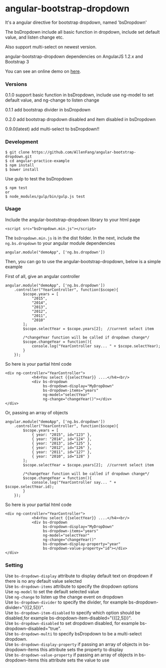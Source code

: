 # angular-bootstrap-dropdown
It's a angular directive for bootstrap dropdown, named 'bsDropdown'   

The bsDropdown include all basic function in dropdown, include set default value, and listen change etc.   

Also support multi-select on newest version.   

angular-bootstrap-dropdown dependencies on AngularJS 1.2.x and Bootstrap 3   

You can see an online demo on [here](http://frozen-tundra-7264.herokuapp.com/examples/L8/#).   

### Versions
0.1.0 support basic function in bsDropdown, include use ng-model to set default value, and ng-change to listen change   

0.1.1 add bootstrap divider in bsDropdown 

0.2.0 add bootstrap dropdown disabled and item disabled in bsDropdown   
 
0.9.0(latest) add multi-select to bsDropdown!!   

### Development
```
$ git clone https://github.com/AllenFang/angular-bootstrap-dropdown.git
$ cd angular-practice-example
$ npm install
$ bower install
```
Use gulp to test the bsDropdown
```
$ npm test
or
$ node_modules/gulp/bin/gulp.js test
```


### Usage
Include the angular-bootstrap-dropdown library to your html page
```
<script src="bsDropdown.min.js"></script>
```
The ```bsDropdown.min.js``` is in the dist folder.
In the next, include the ```ng.bs.dropdown``` to your angular module dependencies  
```
angular.module("demoApp", ['ng.bs.dropdown'])
```
Then, you can go to use the angular-bootstrap-dropdown, below is a simple example  

First of all, give an angular controller
```
angular.module("demoApp", ['ng.bs.dropdown'])
	.controller("YearController", function($scope){
		$scope.years = [
			"2015",
			"2014",
			"2013",
			"2012",
			"2011",
			"2010"
		];
		$scope.selectYear = $scope.years[2];  //current select item
		
		/*changeYear function will be called if dropdown change*/
		$scope.changeYear = function(){
			console.log("YearController say... " + $scope.selectYear);
		}
	});
```

So here is your partial html code
```
<div ng-controller="YearController">
			<h4>You select {{selectYear}} ....</h4><br/>
			<div bs-dropdown 
			     bs-dropdown-display="MyDropDown" 
				 bs-dropdown-items="years" 
			     ng-model="selectYear" 
			     ng-change="changeYear()"></div>
</div>
```

Or, passing an array of objects
```
angular.module("demoApp", ['ng.bs.dropdown'])
	.controller("YearController", function($scope){
		$scope.years = [
			{ year: "2015", id="123" },
			{ year: "2014", id="124" },
			{ year: "2013", id="125" },
			{ year: "2012", id="126" },
			{ year: "2011", id="127" },
			{ year: "2010", id="128" }
		];
		$scope.selectYear = $scope.years[2];  //current select item
		
		/*changeYear function will be called if dropdown change*/
		$scope.changeYear = function(){
			console.log("YearController say... " + $scope.selectYear.id);
		}
	});
```

So here is your partial html code
```
<div ng-controller="YearController">
			<h4>You select {{selectYear}} ....</h4><br/>
			<div bs-dropdown 
			     bs-dropdown-display="MyDropDown" 
				 bs-dropdown-items="years" 
			     ng-model="selectYear" 
			     ng-change="changeYear()"
				 bs-dropdown-display-property="year"
				 bs-dropdown-value-property="id"></div>
</div>
```

### Setting
Use ```bs-dropdown-display``` attribute to display default text on dropdown if there is no any default value selected  
Use ```bs-dropdown-items``` attribute to specify the dropdown options  
Use ```ng-model``` to set the default selected value   
Use ```ng-change``` to listen up the change event on dropdown  
Use ```bs-dropdown-divider``` to specify the divider, for example bs-dropdown-divider="{{[2,5]}}".   
Use ```bs-dropdown-item-disabled``` to specify which option should be disabled,for example bs-dropdown-item-disabled="{{[2,5]}}".   
Use ```bs-dropdown-disabled``` to set dropdown disabled, for example bs-dropdown-disabled="true".   
Use ```bs-dropdown-multi``` to specify bsDropdown to be a multi-select dropdown.   
Use ```bs-dropdown-display-property``` if passing an array of objects in bs-dropdown-items this attribute sets the property to display   
Use ```bs-dropdown-value-property``` if passing an array of objects in bs-dropdown-items this attribute sets the value to use